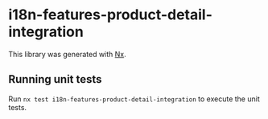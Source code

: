 # i18n-features-product-detail-integration

This library was generated with [Nx](https://nx.dev).

## Running unit tests

Run `nx test i18n-features-product-detail-integration` to execute the unit tests.
